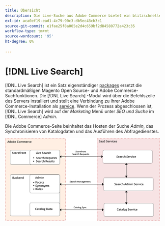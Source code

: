 ```yaml
---
title: Übersicht
description: Die Live-Suche aus Adobe Commerce bietet ein blitzschnelles, superrelevantes und intuitives Sucherlebnis.
exl-id: aca0ef19-ead1-4c79-90c3-db5ec48cb3c1
source-git-commit: e1fae25f8a005e2d4c659bf2d84580772a423c35
workflow-type: tm+mt
source-wordcount: '95'
ht-degree: 0%

---
```


# [!DNL Live Search]

[!DNL Live Search] ist ein Satz eigenständiger [packages](#live-search-packages) ersetzt die standardmäßigen Magento Open Source- und Adobe Commerce-Suchfunktionen. Die [!DNL Live Search] -Modul wird über die Befehlszeile des Servers installiert und stellt eine Verbindung zu Ihrer Adobe Commerce-Installation als [service](https://docs.magento.com/user-guide/system/saas.html). Wenn der Prozess abgeschlossen ist, [!DNL Live Search] wird auf der *Marketing* Menü unter *SEO und Suche* im [!DNL Commerce] *Admin*.

Die Adobe Commerce-Seite beinhaltet das Hosten der Suche *Admin*, das Synchronisieren von Katalogdaten und das Ausführen des Abfragedienstes.

![Architekturdiagramm der Live-Suche](assets/architecture-diagram.svg)
